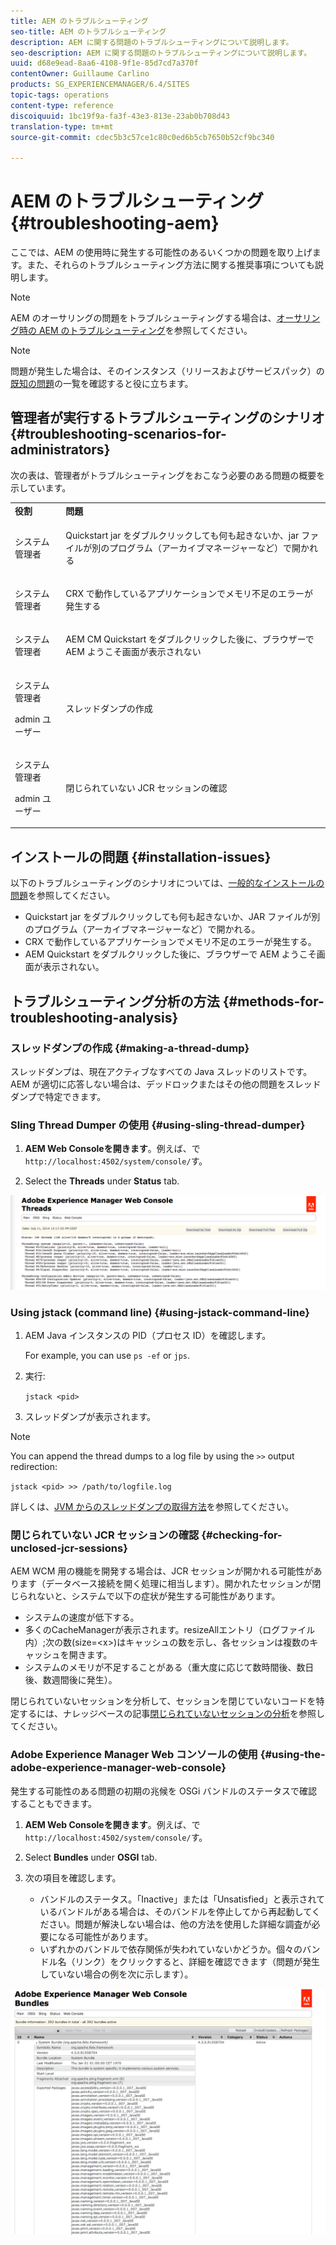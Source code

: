 ```yaml
---
title: AEM のトラブルシューティング
seo-title: AEM のトラブルシューティング
description: AEM に関する問題のトラブルシューティングについて説明します。
seo-description: AEM に関する問題のトラブルシューティングについて説明します。
uuid: d68e9ead-8aa6-4108-9f1e-85d7cd7a370f
contentOwner: Guillaume Carlino
products: SG_EXPERIENCEMANAGER/6.4/SITES
topic-tags: operations
content-type: reference
discoiquuid: 1bc19f9a-fa3f-43e3-813e-23ab0b708d43
translation-type: tm+mt
source-git-commit: cdec5b3c57ce1c80c0ed6b5cb7650b52cf9bc340

---
```



# AEM のトラブルシューティング{#troubleshooting-aem}

ここでは、AEM の使用時に発生する可能性のあるいくつかの問題を取り上げます。また、それらのトラブルシューティング方法に関する推奨事項についても説明します。

>[!NOTE]
>
>AEM のオーサリングの問題をトラブルシューティングする場合は、[オーサリング時の AEM のトラブルシューティング](/help/sites-authoring/troubleshooting.md)を参照してください。

>[!NOTE]
>
>問題が発生した場合は、そのインスタンス（リリースおよびサービスパック）の[既知の問題](/help/release-notes/known-issues.md)の一覧を確認すると役に立ちます。

## 管理者が実行するトラブルシューティングのシナリオ {#troubleshooting-scenarios-for-administrators}

次の表は、管理者がトラブルシューティングをおこなう必要のある問題の概要を示しています。

<table> 
 <tbody> 
  <tr> 
   <td><strong>役割</strong></td> 
   <td><strong>問題 </strong></td> 
  </tr> 
  <tr> 
   <td>システム管理者</td> 
   <td><p>Quickstart jar をダブルクリックしても何も起きないか、jar ファイルが別のプログラム（アーカイブマネージャーなど）で開かれる</p> </td> 
  </tr> 
  <tr> 
   <td><p>システム管理者</p> </td> 
   <td><p>CRX で動作しているアプリケーションでメモリ不足のエラーが発生する</p> </td> 
  </tr> 
  <tr> 
   <td><p>システム管理者</p> </td> 
   <td><p>AEM CM Quickstart をダブルクリックした後に、ブラウザーで AEM ようこそ画面が表示されない</p> </td> 
  </tr> 
  <tr> 
   <td><p>システム管理者</p> <p>admin ユーザー</p> </td> 
   <td><p>スレッドダンプの作成</p> </td> 
  </tr> 
  <tr> 
   <td><p>システム管理者</p> <p>admin ユーザー</p> </td> 
   <td><p>閉じられていない JCR セッションの確認</p> </td> 
  </tr> 
 </tbody> 
</table>

## インストールの問題 {#installation-issues}

以下のトラブルシューティングのシナリオについては、[一般的なインストールの問題](/help/sites-deploying/troubleshooting.md#common-installation-issues)を参照してください。

* Quickstart jar をダブルクリックしても何も起きないか、JAR ファイルが別のプログラム（アーカイブマネージャーなど）で開かれる。
* CRX で動作しているアプリケーションでメモリ不足のエラーが発生する。
* AEM Quickstart をダブルクリックした後に、ブラウザーで AEM ようこそ画面が表示されない。

## トラブルシューティング分析の方法 {#methods-for-troubleshooting-analysis}

### スレッドダンプの作成 {#making-a-thread-dump}

スレッドダンプは、現在アクティブなすべての Java スレッドのリストです。AEM が適切に応答しない場合は、デッドロックまたはその他の問題をスレッドダンプで特定できます。

### Sling Thread Dumper の使用 {#using-sling-thread-dumper}

1. **AEM Web Consoleを開きます**。例えば、で `http://localhost:4502/system/console/`す。

1. Select the **Threads** under **Status** tab.

![screen_shot_2012-02-13at43925pm](assets/screen_shot_2012-02-13at43925pm.png)

### Using jstack (command line) {#using-jstack-command-line}

1. AEM Java インスタンスの PID（プロセス ID）を確認します。

   For example, you can use `ps -ef` or `jps`.

1. 実行:

   `jstack <pid>`

1. スレッドダンプが表示されます。

>[!NOTE]
>
>You can append the thread dumps to a log file by using the `>>` output redirection:
>
>`jstack <pid> >> /path/to/logfile.log`

詳しくは、[JVM からのスレッドダンプの取得方法](https://helpx.adobe.com/cq/kb/TakeThreadDump.html)を参照してください。

### 閉じられていない JCR セッションの確認 {#checking-for-unclosed-jcr-sessions}

AEM WCM 用の機能を開発する場合は、JCR セッションが開かれる可能性があります（データベース接続を開く処理に相当します）。開かれたセッションが閉じられないと、システムで以下の症状が発生する可能性があります。

* システムの速度が低下する。
* 多くのCacheManagerが表示されます。resizeAllエントリ（ログファイル内）;次の数(size=&lt;x>)はキャッシュの数を示し、各セッションは複数のキャッシュを開きます。
* システムのメモリが不足することがある（重大度に応じて数時間後、数日後、数週間後に発生）。

閉じられていないセッションを分析して、セッションを閉じていないコードを特定するには、ナレッジベースの記事[閉じられていないセッションの分析](https://helpx.adobe.com/crx/kb/AnalyzeUnclosedSessions.html)を参照してください。

### Adobe Experience Manager Web コンソールの使用 {#using-the-adobe-experience-manager-web-console}

発生する可能性のある問題の初期の兆候を OSGi バンドルのステータスで確認することもできます。

1. **AEM Web Consoleを開きます**。例えば、で `http://localhost:4502/system/console/`す。

1. Select **Bundles** under **OSGI** tab.

1. 次の項目を確認します。

   * バンドルのステータス。「Inactive」または「Unsatisfied」と表示されているバンドルがある場合は、そのバンドルを停止してから再起動してください。問題が解決しない場合は、他の方法を使用した詳細な調査が必要になる可能性があります。
   * いずれかのバンドルで依存関係が失われていないかどうか。個々のバンドル名（リンク）をクリックすると、詳細を確認できます（問題が発生していない場合の例を次に示します）。

![screen_shot_2012-02-13at44706pm](assets/screen_shot_2012-02-13at44706pm.png)

